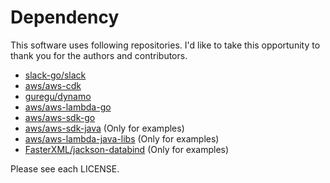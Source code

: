 # Dependency

This software uses following repositories.
I'd like to take this opportunity to thank you for the authors and contributors.

- [slack-go/slack](https://github.com/slack-go/slack)
- [aws/aws-cdk](https://github.com/aws/aws-cdk)
- [guregu/dynamo](https://github.com/guregu/dynamo)
- [aws/aws-lambda-go](https://github.com/aws/aws-lambda-go)
- [aws/aws-sdk-go](https://github.com/aws/aws-sdk-go)
- [aws/aws-sdk-java](https://github.com/aws/aws-sdk-java) (Only for examples)
- [aws/aws-lambda-java-libs](https://github.com/aws/aws-lambda-java-libs) (Only for examples)
- [FasterXML/jackson-databind](https://github.com/FasterXML/jackson-databind) (Only for examples)

Please see each LICENSE.
